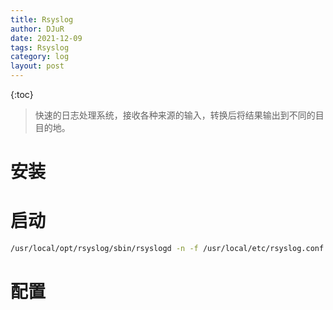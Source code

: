 ```yaml
---
title: Rsyslog
author: DJuR
date: 2021-12-09
tags: Rsyslog
category: log
layout: post
---
```


{:toc}

> 快速的日志处理系统，接收各种来源的输入，转换后将结果输出到不同的目目的地。



# 安装



# 启动

```bash
/usr/local/opt/rsyslog/sbin/rsyslogd -n -f /usr/local/etc/rsyslog.conf -i /usr/local/var/run/rsyslogd.pid
```



# 配置





